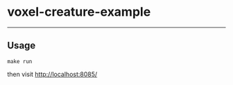 # voxel-creature-example

---

## Usage

    make run

then visit [http://localhost:8085/](http://localhost:8085/)